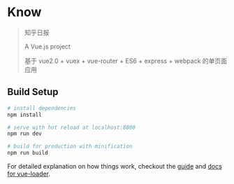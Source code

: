 # Know

> 知乎日报
>
> A Vue.js project
>
> 基于 vue2.0 + vuex + vue-router + ES6 + express + webpack 的单页面应用

## Build Setup

``` bash
# install dependencies
npm install

# serve with hot reload at localhost:8080
npm run dev

# build for production with minification
npm run build
```

For detailed explanation on how things work, checkout the [guide](http://vuejs-templates.github.io/webpack/) and [docs for vue-loader](http://vuejs.github.io/vue-loader).

